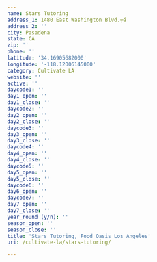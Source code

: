 ```yaml
---
name: Stars Tutoring
address_1: 1480 East Washington Blvd.┬á
address_2: ''
city: Pasadena
state: CA
zip: ''
phone: ''
latitude: '34.16905682000'
longitude: '-118.12006145000'
category: Cultivate LA
website: ''
active: ''
daycode1: ''
day1_open: ''
day1_close: ''
daycode2: ''
day2_open: ''
day2_close: ''
daycode3: ''
day3_open: ''
day3_close: ''
daycode4: ''
day4_open: ''
day4_close: ''
daycode5: ''
day5_open: ''
day5_close: ''
daycode6: ''
day6_open: ''
daycode7: ''
day7_open: ''
day7_close: ''
year_round (y/n): ''
season_open: ''
season_close: ''
title: 'Stars Tutoring, Food Oasis Los Angeles'
uri: /cultivate-la/stars-tutoring/

---
```

